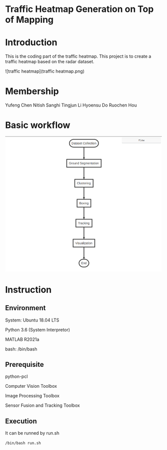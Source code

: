 # Traffic Heatmap Generation on Top of Mapping

# Introduction
This is the coding part of the traffic heatmap. This project is to create a traffic heatmap based on the radar dataset.

![traffic heatmap](traffic heatmap.png)

# Membership
Yufeng Chen
Nitish Sanghi
Tingjun Li
Hyoensu Do
Ruochen Hou

# Basic workflow
![workflow](workflow.png)


# Instruction

## Environment

System: Ubuntu 18.04 LTS

Python 3.6 (System Interpretor)

MATLAB R2021a

bash: /bin/bash

## Prerequisite

python-pcl

Computer Vision Toolbox

Image Processing Toolbox

Sensor Fusion and Tracking Toolbox

## Execution

It can be runned by run.sh

`/bin/bash run.sh`
